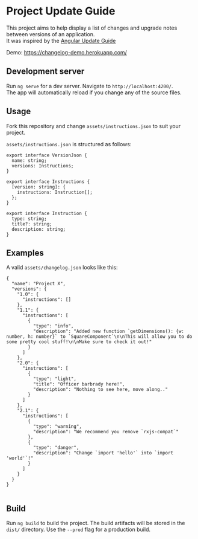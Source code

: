 # Project Update Guide

This project aims to help display a list of changes and upgrade notes between versions of an application.  
It was inspired by the [Angular Update Guide](https://update.angular.io/)

Demo:  https://changelog-demo.herokuapp.com/

## Development server

Run `ng serve` for a dev server. Navigate to `http://localhost:4200/`.  
The app will automatically reload if you change any of the source files.

## Usage

Fork this repository and change `assets/instructions.json` to suit your project.

`assets/instructions.json` is structured as follows:
```
export interface VersionJson {
  name: string;
  versions: Instructions;
}

export interface Instructions {
  [version: string]: {
    instructions: Instruction[];
  };
}

export interface Instruction {
  type: string;
  title?: string;
  description: string;
}
```

## Examples

A valid `assets/changelog.json` looks like this:
```
{
  "name": "Project X",
  "versions": {
    "1.0": {
      "instructions": []
    },
    "1.1": {
      "instructions": [
        {
          "type": "info",
          "description": "Added new function `getDimensions(): {w: number, h: number}` to `SquareComponent`\n\nThis will allow you to do some pretty cool stuff!\n\nMake sure to check it out!"
        }
      ]
    },
    "2.0": {
      "instructions": [
        {
          "type": "light",
          "title": "Officer barbrady here!",
          "description": "Nothing to see here, move along.."
        }
      ]
    },
    "2.1": {
      "instructions": [
        {
          "type": "warning",
          "description": "We recommend you remove `rxjs-compat`"
        },
        {
          "type": "danger",
          "description": "Change `import 'hello'` into `import 'world'`!"
        }
      ]
    }
  }
}


```


## Build

Run `ng build` to build the project. The build artifacts will be stored in the `dist/` directory. Use the `--prod` flag for a production build.
